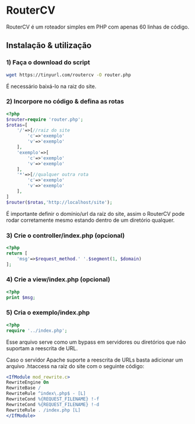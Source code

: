 # RouterCV

RouterCV é um roteador simples em PHP com apenas 60 linhas de código.

## Instalação & utilização

### 1) Faça o download do script

```bash
wget https://tinyurl.com/routercv -O router.php
```

É necessário baixá-lo na raiz do site.

### 2) Incorpore no código & defina as rotas

```php
<?php
$router=require 'router.php';
$rotas=[
    '/'=>[//raiz do site
        'c'=>'exemplo'
        'v'=>'exemplo'
    ],
    'exemplo'=>[
        'c'=>'exemplo'
        'v'=>'exemplo'
    ],
    '*'=>[//qualquer outra rota
        'c'=>'exemplo'
        'v'=>'exemplo'
    ],
]
$router($rotas,'http://localhost/site');
```

É importante definir o domínio/url da raíz do site, assim o RouterCV pode rodar corretamente mesmo estando dentro de um diretório qualquer.

### 3) Crie o controller/index.php (opcional)

```php
<?php
return [
    'msg'=>$request_method.' '.$segment(1, $domain)    
];
```

### 4) Crie a view/index.php (opcional)

```php
<?php
print $msg;
```

### 5) Cria o exemplo/index.php

```php
<?php
require '../index.php';
```

Esse arquivo serve como um bypass em servidores ou diretórios que não suportam a reescrita de URL.

Caso o servidor Apache suporte a reescrita de URLs basta adicionar um arquivo .htaccess na raiz do site com o seguinte código:

```apache
<IfModule mod_rewrite.c>
RewriteEngine On
RewriteBase /
RewriteRule ^index\.php$ - [L]
RewriteCond %{REQUEST_FILENAME} !-f
RewriteCond %{REQUEST_FILENAME} !-d
RewriteRule . /index.php [L]
</IfModule>
```
